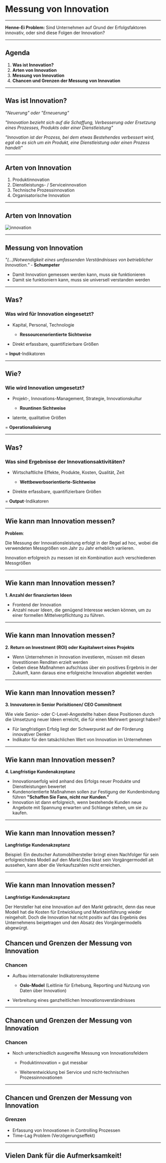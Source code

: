# Messung von Innovation

---

**Henne-Ei Problem:**
Sind Unternehmen auf Grund der Erfolgsfaktoren innovativ, oder sind diese Folgen der Innovation?

---

## Agenda

1. **Was ist Innovation?**
1. **Arten von Innovation**
1. **Messung von Innovation**
1. **Chancen und Grenzen der Messung von Innovation**

---

## Was ist Innovation?

_"Neuerung" oder "Erneuerung"_

_"Innovation bezieht sich auf die Schaffung, Verbesserung oder Ersetzung eines Prozesses, Produkts oder einer Dienstleistung"_

_"Innovation ist der Prozess, bei dem etwas Bestehendes verbessert wird, egal ob es sich um ein Produkt, eine Dienstleistung oder einen Prozess handelt"_

---

## Arten von Innovation

1. Produktinnovation
1. Dienstleistungs- / Serviceinnovation
1. Technische Prozessinnovation
1. Organisatorische Innovation

---

## Arten von Innovation

![innovation](Produkt.jpg)

---

## Messung von Innovation

_"(...)Notwendigkeit eines umfassenden Verständnisses von betrieblicher Innovation."_ - **Schumpeter**

- Damit Innovation gemessen werden kann, muss sie funktionieren
- Damit sie funktioniern kann, muss sie universell verstanden werden

---

## Was?

### Was wird für Innovation eingesetzt?

- Kapital, Personal, Technologie

  - **Ressourcenorientierte Sichtweise**

- Direkt erfassbare, quantifizierbare Größen

= **Input**-Indikatoren

---

## Wie?

### Wie wird Innovation umgesetzt?

- Projekt-, Innovations-Management, Strategie, Innovationskultur

  - **Rountinen Sichtweise**

- latente, qualitative Größen

= **Operationalisierung**

---

## Was?

### Was sind Ergebnisse der Innovationsaktivitäten?

- Wirtschaftliche Effekte, Produkte, Kosten, Qualität, Zeit

  - **Wettbewerbsorientierte-Sichtweise**

- Direkte erfassbare, quantifizierbare Größen

= **Output**-Indikatoren

---

## Wie kann man Innovation messen?

**Problem**:

Die Messung der Innovationsleistung erfolgt in der Regel ad hoc, wobei die verwendeten Messgrößen von Jahr zu Jahr erheblich variieren.

Innovation erfolgreich zu messen ist ein Kombination auch verschiedenen Messgrößen

---

## Wie kann man Innovation messen?

**1. Anzahl der finanzierten Ideen**

- Frontend der Innovation
- Anzahl neuer Ideen, die genügend Interesse wecken können, um zu einer formellen Mittelverpflichtung zu führen.

---

## Wie kann man Innovation messen?

**2. Return on Investment (ROI) oder Kapitalwert eines Projekts**

- Wenn Unternehmen in Innovation investieren, müssen mit diesen Investitionen Renditen erzielt werden
- Geben diese Maßnahmen aufschluss über ein positives Ergebnis in der Zukunft, kann daraus eine erfolgreiche Innovation abgeleitet werden

---

## Wie kann man Innovation messen?

**3. Innovatoren in Senior Porisitionen/ CEO Commitment**

Wie viele Senior- oder C-Level-Angestellte haben diese Positionen durch die Umsetzung neuer Ideen erreicht, die für einen Mehrwert gesorgt haben?

- Für langfristigen Erfolg liegt der Schwerpunkt auf der Förderung innovativer Denker
- Indikator für den tatsächlichen Wert von Innovation im Unternehmen

---

## Wie kann man Innovation messen?

**4. Langfristige Kundenakzeptanz**

- Innovationserfolg wird anhand des Erfolgs neuer Produkte und Dienstleistungen bewertet
- Kundenorientierte Maßnahmen sollen zur Festigung der Kundenbindung führen
  **"Schaffen Sie Fans, nicht nur Kunden."**
- Innovation ist dann erfolgreich, wenn bestehende Kunden neue Angebote mit Spannung erwarten und Schlange stehen, um sie zu kaufen.

---

## Wie kann man Innovation messen?

**Langfristige Kundenakzeptanz**

Beispiel:
Ein deutscher Automobilhersteller bringt einen Nachfolger für sein erfolgreichstes Modell auf den Markt.Dies lässt sein Vorgängermodell alt aussehen, kann aber die Verkaufszahlen nicht erreichen.

---

## Wie kann man Innovation messen?

**Langfristige Kundenakzeptanz**

Der Hersteller hat eine Innovation auf den Markt gebracht, denn das neue Modell hat die Kosten für Entwicklung und Markteinführung wieder reingeholt. Doch die Innovation hat nicht positiv auf das Ergebnis des Unternehmens beigetragen und den Absatz des Vorgängermodells abgewürgt.

## Chancen und Grenzen der Messung von Innovation

### Chancen

- Aufbau internationaler Indikatorensysteme

  - **Oslo-Model** (Leitlinie für Erhebung, Reporting und Nutzung von Daten über Innovation)

- Verbreitung eines ganzheitlichen Innovationsverständnisses

---

## Chancen und Grenzen der Messung von Innovation

### Chancen

- Noch unterschiedlich ausgereifte Messung von Innovationsfeldern

  - Produktinnovation = gut messbar

  - Weiterentwicklung bei Service und nicht-technischen Prozessinnovationen

---

## Chancen und Grenzen der Messung von Innovation

### Grenzen

- Erfassung von Innovationen in Controlling Prozessen
- Time-Lag Problem (Verzögerungseffekt)

---

## Vielen Dank für die Aufmerksamkeit!
